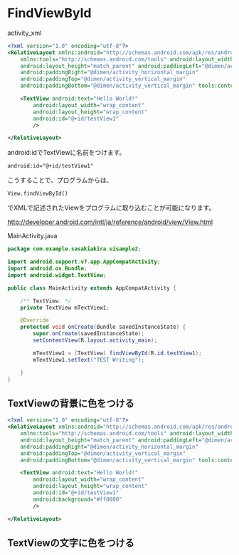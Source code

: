 # FindViewById



activity_xml
```xml
<?xml version="1.0" encoding="utf-8"?>
<RelativeLayout xmlns:android="http://schemas.android.com/apk/res/android"
    xmlns:tools="http://schemas.android.com/tools" android:layout_width="match_parent"
    android:layout_height="match_parent" android:paddingLeft="@dimen/activity_horizontal_margin"
    android:paddingRight="@dimen/activity_horizontal_margin"
    android:paddingTop="@dimen/activity_vertical_margin"
    android:paddingBottom="@dimen/activity_vertical_margin" tools:context=".MainActivity">

    <TextView android:text="Hello World!"
        android:layout_width="wrap_content"
        android:layout_height="wrap_content"
        android:id="@+id/testView1"
        />

</RelativeLayout>
```

android:idでTextViewに名前をつけます。

    android:id="@+id/testView1"

こうすることで、プログラムからは、

    View.findViewById()
    
でXMLで記述されたViewをプログラムに取り込むことが可能になります。


http://developer.android.com/intl/ja/reference/android/view/View.html

MainActivity.java
```java
package com.example.sasakiakira.uisample2;

import android.support.v7.app.AppCompatActivity;
import android.os.Bundle;
import android.widget.TextView;

public class MainActivity extends AppCompatActivity {

    /** TextView. */
    private TextView mTextView1;

    @Override
    protected void onCreate(Bundle savedInstanceState) {
        super.onCreate(savedInstanceState);
        setContentView(R.layout.activity_main);

        mTextView1 = (TextView) findViewById(R.id.textView1);
        mTextView1.setText("TEST Writing");

    }
}
```

## TextViewの背景に色をつける


```xml
<?xml version="1.0" encoding="utf-8"?>
<RelativeLayout xmlns:android="http://schemas.android.com/apk/res/android"
    xmlns:tools="http://schemas.android.com/tools" android:layout_width="match_parent"
    android:layout_height="match_parent" android:paddingLeft="@dimen/activity_horizontal_margin"
    android:paddingRight="@dimen/activity_horizontal_margin"
    android:paddingTop="@dimen/activity_vertical_margin"
    android:paddingBottom="@dimen/activity_vertical_margin" tools:context=".MainActivity">

    <TextView android:text="Hello World!"
        android:layout_width="wrap_content"
        android:layout_height="wrap_content"
        android:id="@+id/testView1"
        android:background="#ff0000"
        />

</RelativeLayout>
```

## TextViewの文字に色をつける

